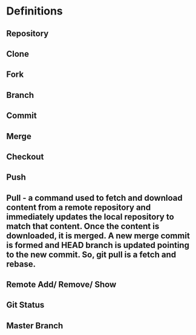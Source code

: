 # Definitions 

## Repository 

## Clone 

## Fork 

## Branch

## Commit

## Merge

## Checkout

## Push 

## Pull - a command used to fetch and download content from a remote repository and immediately updates the local repository to match that content. Once the content is downloaded, it is merged. A new merge commit is formed and HEAD branch is updated pointing to the new commit. So, git pull is a fetch and rebase. 

## Remote Add/ Remove/ Show

## Git Status

## Master Branch
